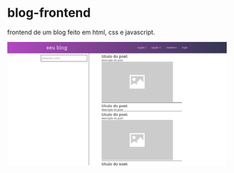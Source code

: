 # blog-frontend

frontend de um blog feito em html, css e javascript.

![alt text](https://github.com/kevin3033/blog-frontend/blob/main/public/assets/screenshot-blog2.png)
